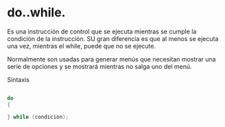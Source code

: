 # do..while.

Es una instrucción de control que se ejecuta mientras se cumple la condición de la instrucción. SU gran diferencia es que al menos se ejecuta una vez, mientras el while, puede que no se ejecute.

Normalmente son usadas para generar menús que necesitan mostrar una serie de opciones y se mostrará mientras no salga uno del menú.

Sintaxis

```C++

do
{

} while (condicion);

```
